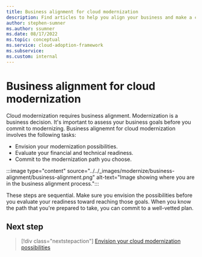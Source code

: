```yaml
---
title: Business alignment for cloud modernization
description: Find articles to help you align your business and make a commitment toward your modernization effort.
author: stephen-sumner
ms.author: ssumner
ms.date: 08/17/2022
ms.topic: conceptual
ms.service: cloud-adoption-framework
ms.subservice:
ms.custom: internal
---
```


# Business alignment for cloud modernization

Cloud modernization requires business alignment. Modernization is a business decision. It's important to assess your business goals before you commit to modernizing. Business alignemnt for cloud modernization involves the following tasks:

- Envision your modernization possibilities.
- Evaluate your financial and technical readiness.
- Commit to the modernization path you choose.

:::image type="content" source="../../_images/modernize/business-alignment/business-alignment.png" alt-text="Image showing where you are in the business alignment process.":::

These steps are sequential. Make sure you envision the possibilities before you evaluate your readiness toward reaching those goals. When you know the path that you're prepared to take, you can commit to a well-vetted plan.

## Next step

>[!div class="nextstepaction"]
> [Envision your cloud modernization possibilities](../../modernize/business-alignment/envision-cloud-modernization.md)
